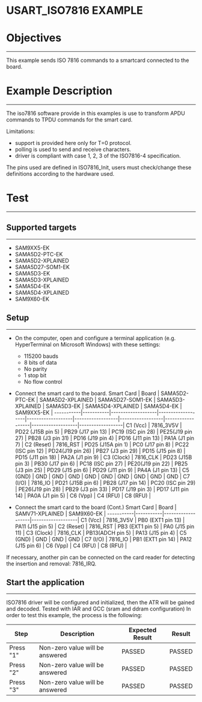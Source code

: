 USART_ISO7816 EXAMPLE
============

# Objectives
------------
This example sends ISO 7816 commands to a smartcard connected to the board.

# Example Description
---------------------
The iso7816 software provide in this examples is use to transform APDU commands
to TPDU commands for the smart card.

Limitations:
- support is provided here only for T=0 protocol.
- polling is used to send and receive characters.
- driver is compliant with case 1, 2, 3 of the ISO7816-4 specification.

The pins used are defined in ISO7816_Init, users must check/change these
definitions according to the hardware used.

# Test
------
## Supported targets
--------------------
* SAM9XX5-EK
* SAMA5D2-PTC-EK
* SAMA5D2-XPLAINED
* SAMA5D27-SOM1-EK
* SAMA5D3-EK
* SAMA5D3-XPLAINED
* SAMA5D4-EK
* SAMA5D4-XPLAINED
* SAM9X60-EK

## Setup
--------
 - On the computer, open and configure a terminal application
(e.g. HyperTerminal on Microsoft Windows) with these settings:

     - 115200 bauds
     - 8 bits of data
     - No parity
     - 1 stop bit
     - No flow control

 - Connect the smart card to the board.
Smart Card | Board     | SAMA5D2-PTC-EK    | SAMA5D2-XPLAINED  | SAMA5D27-SOM1-EK  | SAMA5D3-XPLAINED | SAMA5D3-EK       | SAMA5D4-XPLAINED | SAMA5D4-EK        | SAM9XX5-EK       |
-----------|-----------|-------------------|-------------------|-------------------|------------------|------------------|------------------|-------------------|------------------|
C1 (Vcc)   | 7816_3V5V | PD22 (J15B pin 5) | PB29 (J17 pin 13) | PC19 (ISC pin 28) | PE25(J19 pin 27) | PB28 (J3 pin 31) | PD16 (J19 pin 4) | PD16 (J11 pin 13) | PA1A (J1 pin 7)  |
C2 (Reset) | 7816_RST  | PD25 (J15A pin 1) | PC0  (J17 pin 8)  | PC22 (ISC pin 12) | PD24(J19 pin 26) | PB27 (J3 pin 29) | PD15 (J15 pin 8) | PD15 (J11 pin 18) | PA2A (J1 pin 9)  |
C3 (Clock) | 7816_CLK  | PD23 (J15B pin 3) | PB30 (J17 pin 6)  | PC18 (ISC pin 27) | PE20(J19 pin 22) | PB25 (J3 pin 25) | PD29 (J15 pin 6) | PD29 (J11 pin 9)  | PA4A (J1 pin 13) |
C5 (GND)   | GND       | GND               | GND               | GND               | GND              | GND              | GND              | GND               | GND              |
C7 (I/O)   | 7816_IO   | PD21 (J15B pin 6) | PB28 (J17 pin 14) | PC20 (ISC pin 29) | PE26(J19 pin 28) | PB29 (J3 pin 33) | PD17 (J19 pin 3) | PD17 (J11 pin 14) | PA0A (J1 pin 5)  |
C6 (Vpp)   |
C4 (RFU)   |
C8 (RFU)   |

 - Connect the smart card to the board (Cont.)
Smart Card | Board     | SAMV71-XPLAINED   | SAM9X60-EK        |
-----------|-----------|-------------------|-------------------|
C1 (Vcc)   | 7816_3V5V | PB0 (EXT1 pin 13) | PA11 (J15 pin 5)  |
C2 (Reset) | 7816_RST  | PB3 (EXT1 pin 5)  | PA0  (J15 pin 11) |
C3 (Clock) | 7816_CLK  | PB13(ADCH pin 5)  | PA13 (J15 pin 4)  |
C5 (GND)   | GND       | GND               | GND               |
C7 (I/O)   | 7816_IO   | PB1 (EXT1 pin 14) | PA12 (J15 pin 6)  |
C6 (Vpp)   |
C4 (RFU)   |
C8 (RFU)   |

If necessary, another pin can be connected on the card reader for detecting the
insertion and removal: 7816_IRQ.

## Start the application
------------------------

ISO7816 driver will be configured and initialized, then the ATR will be gained and decoded.
Tested with IAR and GCC (sram and ddram configuration)
In order to test this example, the process is the following:

Step | Description | Expected Result | Result
-----|-------------|-----------------|-------
Press "1" | Non-zero value will be answered | PASSED | PASSED
Press "2" | Non-zero value will be answered | PASSED | PASSED
Press "3" | Non-zero value will be answered | PASSED | PASSED

